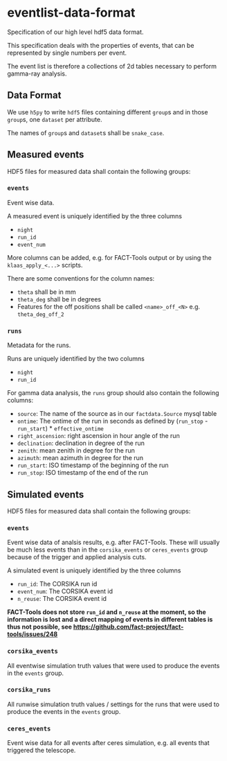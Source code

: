 # eventlist-data-format

Specification of our high level hdf5 data format.

This specification deals with the properties of events, that
can be represented by single numbers per event.

The event list is therefore a collections of 2d tables necessary
to perform gamma-ray analysis.



## Data Format

We use `h5py` to write `hdf5` files containing different `group`s 
and in those `group`s, one `dataset` per attribute.

The names of `group`s and `dataset`s shall be `snake_case`.

## Measured events

HDF5 files for measured data shall contain the following groups:

### `events`

Event wise data.

A measured event is uniquely identified by
the three columns 

* `night`
* `run_id`
* `event_num`

More columns can be added, e.g. for FACT-Tools output or
by using the `klaas_apply_<...>` scripts.

There are some conventions for the column names:

* `theta` shall be in mm
* `theta_deg` shall be in degrees
* Features for the off positions shall be called `<name>_off_<N>`
e.g. `theta_deg_off_2`


### `runs`

Metadata for the runs.

Runs are uniquely identified by the two columns

* `night`
* `run_id`

For gamma data analysis, the `runs` group should also contain the following columns: 

* `source`: The name of the source as in our `factdata.Source` mysql table
* `ontime`: The ontime of the run in seconds as defined by (`run_stop` - `run_start`) * `effective_ontime`
* `right_ascension`: right ascension in hour angle of the run
* `declination`: declination in degree of the run
* `zenith`: mean zenith in degree for the run
* `azimuth`: mean azimuth in degree for the run
* `run_start`: ISO timestamp of the beginning of the run
* `run_stop`: ISO timestamp of the end of the run


## Simulated events

HDF5 files for measured data shall contain the following groups:


### `events`

Event wise data of analsis results, e.g. after FACT-Tools.
These will usually be much less events than in the `corsika_events` 
or `ceres_events` group because of the trigger and applied analysis cuts.

A simulated event is uniquely identified by the three columns 

* `run_id`: The CORSIKA run id
* `event_num`: The CORSIKA event id
* `n_reuse`: The CORSIKA event id

**FACT-Tools does not store `run_id` and `n_reuse` at the moment, so
the information is lost and a direct mapping of events in different tables is thus not possible, see https://github.com/fact-project/fact-tools/issues/248**

### `corsika_events`

All eventwise simulation truth values that were used to produce the
events in the `events` group. 

### `corsika_runs`

All runwise simulation truth values  / settings for the runs that were used to produce the events in the `events` group. 

### `ceres_events`

Event wise data for all events after ceres simulation, e.g. all events that triggered the telescope.
